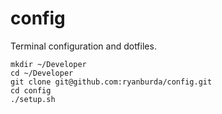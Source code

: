 # config

Terminal configuration and dotfiles.

```
mkdir ~/Developer
cd ~/Developer
git clone git@github.com:ryanburda/config.git
cd config
./setup.sh
```
